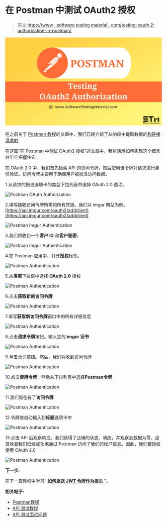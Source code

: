 # 在 Postman 中测试 OAuth2 授权

> 原文:[https://www . software testing material . com/testing-oauth 2-authorization-in-postman/](https://www.softwaretestingmaterial.com/testing-oauth2-authorization-in-postman/)

![Testing OAuth2 Authorization In Postman](img/63d58e5c31d169f8a50478538cb045df.png)

在之前关于 [Postman 教程](https://www.softwaretestingmaterial.com/postman-tutorial/)的文章中，我们已经介绍了从响应中提取数据的[和链接请求的](https://www.softwaretestingmaterial.com/extracting-data-from-responses-chaining-requests/)

在这篇“在 Postman 中测试 OAuth2 授权”的文章中，我将演示如何实现这个概念并牢牢把握住它。

在 OAuth 2.0 中，我们首先检索 API 的访问令牌，然后使用该令牌对请求进行身份验证。访问令牌主要用于确保用户被批准访问数据。

1.从请求的授权选项卡的类型下拉列表中选择 OAuth 2.0 选项。

![Postman OAuth Authorization](img/c741e03126dc67d7a50d5dc05d0b2ae5.png)

2.填写接收访问令牌所需的所有凭据。我们以 imgur 网站为例。[https://api.imgur.com/oauth2/addclient](https://api.imgur.com/oauth2/addclient)

![Postman Imgur Authentication](img/d61d735b58fdf890d95f383509e80175.png)

3.我们将收到一个**客户 ID** 和**客户秘密**。

![Postman Imgur Authentication](img/d38ef35ee4f6b30b8701480fd0b503f8.png)

4.在 Postman 应用中，打开**授权**标签。

![Postman Authentication](img/32254dc504022a4ee6c5d9ea45f7a1c5.png)

5.从**类型**下拉框中选择 **OAuth 2.0** 授权

![Postman Authentication](img/f488545ed8a4bc80c3e75701f071bd43.png)

6.点击**获取新的访问令牌**

![Postman Authentication](img/901ee7a376d38da9cda38fd40f4589ae.png)

7.填写**获取新访问令牌**窗口中的所有详细信息

![Postman Authentication](img/513919df321948a7d1c62c31b72be26e.png)

8.点击**请求令牌**按钮。输入您的 **imgur 证书**

![Postman Authentication](img/8360112a6a6462d0aa2fa00e241e1ed6.png)

9.单击允许按钮。然后，我们将收到访问令牌

![Postman Authentication](img/cd68a0fb03dc1b06e158eb827a911c05.png)

10.点击**使用令牌**，然后从下拉列表中选择**Postman令牌**

![Postman Authentication](img/fbabdaf142ca5eb05ca93a412b41fdbf.png)

11.我们现在有了**访问令牌**

![Postman Authentication](img/c0aabf67a28fd7edb2c7ad28fe7f816d.png)

12.令牌值自动输入到**标题**选项卡中

![Postman Authentication](img/2e8ba64e94ce79680eecb5c6a96ca08e.png)

13.点击 API 后观察响应。我们获得了正确的状态、响应，并观察到数据为零，这意味着我们已经成功地通过 Postman 访问了我们的帐户信息。因此，我们被授权使用 OAuth 2.0

![Postman Authentication](img/58d8f56ccab6d150a6862e5b7e9809f1.png)

**下一步:**

在下一篇教程中学习“ [**如何发送 JWT 令牌作为报头**](https://www.softwaretestingmaterial.com/how-to-send-jwt-token-as-header/) ”。

**相关帖子:**

*   [Postman教程](https://www.softwaretestingmaterial.com/postman-tutorial/)
*   [API 测试教程](https://www.softwaretestingmaterial.com/api-testing/)
*   [API 测试面试问题](https://www.softwaretestingmaterial.com/api-testing-interview-questions/)